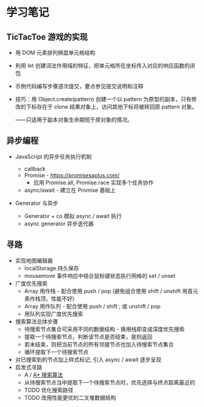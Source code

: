 # 学习笔记

## TicTacToe 游戏的实现

- 用 DOM 元素排列棋盘单元格结构

- 利用 let 创建词法作用域的特征，把单元格所在坐标传入对应的响应函数的闭包

- 示例代码编写步骤逐次提交，要点参见提交说明和注释

- 技巧：用 Object.create(pattern) 创建一个以 pattern 为原型的副本，只有修改的下标存在于 clone 结果对象上，访问其他下标将被转回原 pattern 对象。

  ——只适用于副本对象生命期短于原对象的情况。

## 异步编程

- JavaScript 的异步任务执行机制

  - callback
  - Promise - https://promisesaplus.com/
    - 应用 Promise.all, Promise.race 实现多个任务协作
  - async/await - 建立在 Promise 基础上

- Generator 与异步
  - Generator + co 模拟 async / await 执行
  - async generator 异步迭代器

## 寻路

- 实现地图编辑器
  - localStorage 持久保存
  - mousemove 事件响应中结合鼠标键状态执行网格的 set / unset
- 广度优先搜索
  - Array 用作栈 - 配合使用 push / pop (避免组合使用 shift / unshift 用首元素作栈顶，性能不好)
  - Array 用作队列 - 配合使用 push / shift ; 或 unshift / pop
  - 用队列实现广度优先搜索
- 搜索算法总体步骤
  - 待搜索节点集合可采用不同的数据结构 - 换用栈即变成深度优先搜索
  - 提取一个待搜索节点，判断该节点是否结束，是则返回
  - 若未结束，则把当前节点的所有邻接节点也加入待搜索节点集合
  - 循环提取下一个待搜索节点
- 对已搜索到的节点加上样式标记, 引入 async / await 逐步呈现
- 启发式寻路
  - A / [A\* 搜索算法](https://en.wikipedia.org/wiki/A*_search_algorithm)
  - 从待搜索节点当中提取下一个待搜索节点时，优先选择与终点距离最近的
  - TODO 优化搜索路径
  - TODO 改用性能更优的二叉堆数据结构
